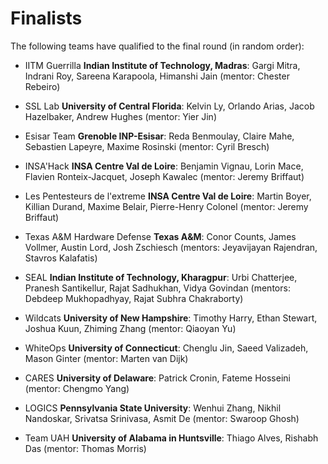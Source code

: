 Finalists
=========

The following teams have qualified to the final round (in random order):

-   IITM Guerrilla **Indian Institute of Technology, Madras**: Gargi Mitra, Indrani Roy, Sareena Karapoola, Himanshi Jain (mentor: Chester Rebeiro)

-   SSL Lab **University of Central Florida**: Kelvin Ly, Orlando Arias, Jacob Hazelbaker, Andrew Hughes (mentor: Yier Jin)

-   Esisar Team **Grenoble INP-Esisar**: Reda Benmoulay, Claire Mahe, Sebastien Lapeyre, Maxime Rosinski (mentor: Cyril Bresch)

-   INSA'Hack **INSA Centre Val de Loire**: Benjamin Vignau, Lorin Mace, Flavien Ronteix-Jacquet, Joseph Kawalec (mentor: Jeremy Briffaut)

-   Les Pentesteurs de l'extreme **INSA Centre Val de Loire**: Martin Boyer, Killian Durand, Maxime Belair, Pierre-Henry Colonel (mentor: Jeremy Briffaut)

-   Texas A&M Hardware Defense **Texas A&M**: Conor Counts, James Vollmer, Austin Lord, Josh Zschiesch (mentors: Jeyavijayan Rajendran, Stavros Kalafatis)

-   SEAL **Indian Institute of Technology, Kharagpur**: Urbi Chatterjee, Pranesh Santikellur, Rajat Sadhukhan, Vidya Govindan (mentors: Debdeep Mukhopadhyay, Rajat Subhra Chakraborty)

-   Wildcats **University of New Hampshire**: Timothy Harry, Ethan Stewart, Joshua Kuun, Zhiming Zhang (mentor: Qiaoyan Yu)

-   WhiteOps **University of Connecticut**: Chenglu Jin, Saeed Valizadeh, Mason Ginter (mentor: Marten van Dijk)

-   CARES **University of Delaware**: Patrick Cronin, Fateme Hosseini (mentor: Chengmo Yang)

-   LOGICS **Pennsylvania State University**: Wenhui Zhang, Nikhil Nandoskar, Srivatsa Srinivasa, Asmit De (mentor: Swaroop Ghosh)

-   Team UAH **University of Alabama in Huntsville**: Thiago Alves, Rishabh Das (mentor: Thomas Morris)

